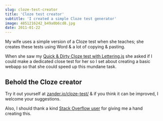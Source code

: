 ```yaml
---
slug: cloze-test-creator
title: 'Cloze test creator'
subtitle: 'I created a simple Cloze test generator'
image: 4851216242_b49a0b6cd8.jpg
date: 2011-01-22
---
```


My wife uses a simple version of a Cloze test when she teaches; she creates these tests using Word & a lot of copying & pasting.

When she saw my [Quick & Dirty Cloze test with Lettering.js](/2011/01/quick-dirty-cloze-content-test/) she asked if I could make a dedicated close test for her so I set about creating a basic webapp so that she could speed up this mundane task.

## Behold the Cloze creator

Try it out yourself at [zander.io/cloze-test/](http://zander.io/cloze-test/) & if you think it can be improved, I welcome your suggestions.

Also, I should thank a kind [Stack Overflow user](http://stackoverflow.com/users/546272/andy) for giving me a hand creating this.
